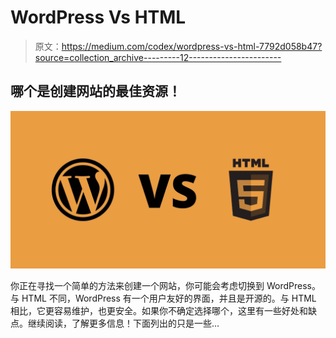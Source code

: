 # WordPress Vs HTML

> 原文：<https://medium.com/codex/wordpress-vs-html-7792d058b47?source=collection_archive---------12----------------------->

## 哪个是创建网站的最佳资源！

![](img/6043315f3bc0d8906a5b8afa7fef427d.png)

你正在寻找一个简单的方法来创建一个网站，你可能会考虑切换到 WordPress。与 HTML 不同，WordPress 有一个用户友好的界面，并且是开源的。与 HTML 相比，它更容易维护，也更安全。如果你不确定选择哪个，这里有一些好处和缺点。继续阅读，了解更多信息！下面列出的只是一些…